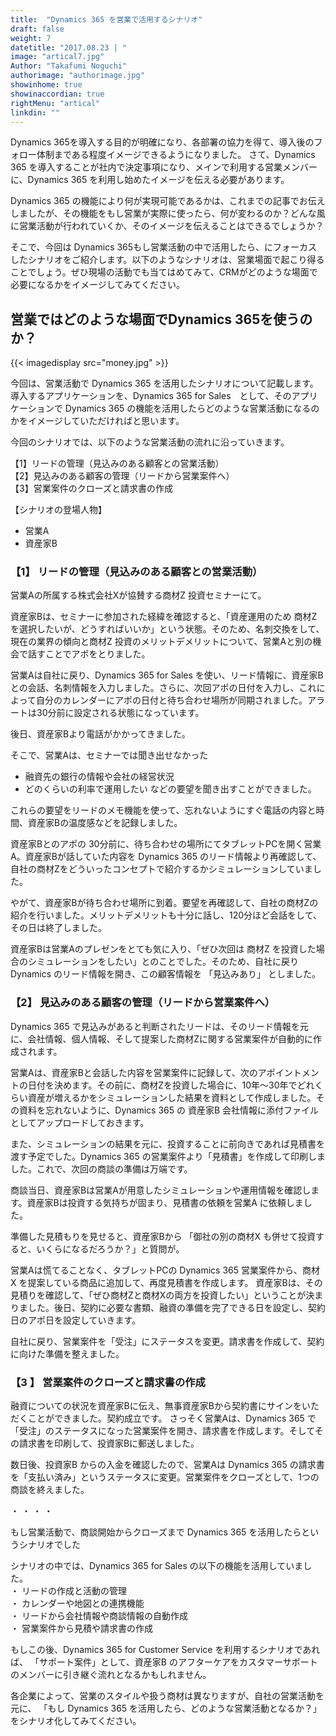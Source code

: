 ```yaml
---
title:  "Dynamics 365 を営業で活用するシナリオ"
draft: false
weight: 7
datetitle: "2017.08.23 | "
image: "artical7.jpg"
Author: "Takafumi Noguchi"
authorimage: "authorimage.jpg"
showinhome: true
showinaccordian: true
rightMenu: "artical"
linkdin: ""
--- 
```

<!-- Intro  -->
Dynamics 365を導入する目的が明確になり、各部署の協力を得て、導入後のフォロー体制まである程度イメージできるようになりました。
さて、Dynamics 365 を導入することが社内で決定事項になり、メインで利用する営業メンバーに、Dynamics 365 を利用し始めたイメージを伝える必要があります。

Dynamics 365 の機能により何が実現可能であるかは、これまでの記事でお伝えしましたが、その機能をもし営業が実際に使ったら、何が変わるのか？どんな風に営業活動が行われていくか、そのイメージを伝えることはできるでしょうか？

そこで、今回は Dynamics 365もし営業活動の中で活用したら、にフォーカスしたシナリオをご紹介します。以下のようなシナリオは、営業場面で起こり得ることでしょう。ぜひ現場の活動でも当てはめてみて、CRMがどのような場面で必要になるかをイメージしてみてください。


## 営業ではどのような場面でDynamics 365を使うのか？
<!-- Image- money.jpg -->
{{< imagedisplay src="money.jpg" >}}


今回は、営業活動で Dynamics 365 を活用したシナリオについて記載します。導入するアプリケーションを、Dynamics 365 for Sales　として、そのアプリケーションで Dynamics 365 の機能を活用したらどのような営業活動になるのかをイメージしていただければと思います。


今回のシナリオでは、以下のような営業活動の流れに沿っていきます。     

【1】リードの管理（見込みのある顧客との営業活動）      
【2】見込みのある顧客の管理（リードから営業案件へ）      
【3】営業案件のクローズと請求書の作成          

【シナリオの登場人物】
* 営業A
* 資産家B

### 【1】 リードの管理（見込みのある顧客との営業活動）
営業Aの所属する株式会社Xが協賛する商材Z 投資セミナーにて。

資産家Bは、セミナーに参加された経緯を確認すると、「資産運用のため 商材Z を選択したいが、どうすればいいか」という状態。そのため、名刺交換をして、現在の業界の傾向と商材Z 投資のメリットデメリットについて、営業Aと別の機会で話すことでアポをとりました。

営業Aは自社に戻り、Dynamics 365 for Sales を使い、リード情報に、資産家Bとの会話、名刺情報を入力しました。さらに、次回アポの日付を入力し、これによって自分のカレンダーにアポの日付と待ち合わせ場所が同期されました。アラートは30分前に設定される状態になっています。


後日、資産家Bより電話がかかってきました。

そこで、営業Aは、セミナーでは聞き出せなかった
* 融資先の銀行の情報や会社の経営状況
* どのくらいの利率で運用したい
などの要望を聞き出すことができました。

これらの要望をリードのメモ機能を使って、忘れないようにすぐ電話の内容と時間、資産家Bの温度感などを記録しました。

資産家Bとのアポの 30分前に、待ち合わせの場所にてタブレットPCを開く営業A。資産家Bが話していた内容を Dynamics 365  のリード情報より再確認して、自社の商材Zをどういったコンセプトで紹介するかシミュレーションしていました。

やがて、資産家Bが待ち合わせ場所に到着。要望を再確認して、自社の商材Zの紹介を行いました。メリットデメリットも十分に話し、120分ほど会話をして、その日は終了しました。

資産家Bは営業Aのプレゼンをとても気に入り、「ぜひ次回は 商材Z を投資した場合のシミュレーションをしたい」とのことでした。そのため、自社に戻り Dynamics のリード情報を開き、この顧客情報を 「見込みあり」 としました。

### 【2】  見込みのある顧客の管理（リードから営業案件へ）
Dynamics 365 で見込みがあると判断されたリードは、そのリード情報を元に、会社情報、個人情報、そして提案した商材Zに関する営業案件が自動的に作成されます。

営業Aは、資産家Bと会話した内容を営業案件に記録して、次のアポイントメントの日付を決めます。その前に、商材Zを投資した場合に、10年～30年でどれくらい資産が増えるかをシミュレーションした結果を資料として作成しました。その資料を忘れないように、Dynamics 365 の 資産家B 会社情報に添付ファイルとしてアップロードしておきます。

また、シミュレーションの結果を元に、投資することに前向きであれば見積書を渡す予定でした。Dynamics 365 の営業案件より「見積書」を作成して印刷しました。これで、次回の商談の準備は万端です。

商談当日、資産家Bは営業Aが用意したシミュレーションや運用情報を確認します。資産家Bは投資する気持ちが固まり、見積書の依頼を営業A に依頼しました。

準備した見積もりを見せると、資産家Bから 「御社の別の商材X も併せて投資すると、いくらになるだろうか？」と質問が。

営業Aは慌てることなく、タブレットPCの Dynamics 365 営業案件から、商材X を提案している商品に追加して、再度見積書を作成します。
資産家Bは、その見積りを確認して、「ぜひ商材Zと商材Xの両方を投資したい」ということが決まりました。後日、契約に必要な書類、融資の準備を完了できる日を設定し、契約日のアポ日を設定していきます。

自社に戻り、営業案件を「受注」にステータスを変更。請求書を作成して、契約に向けた準備を整えました。


### 【3 】 営業案件のクローズと請求書の作成
融資についての状況を資産家Bに伝え、無事資産家Bから契約書にサインをいただくことができました。契約成立です。
さっそく営業Aは、Dynamics 365 で「受注」のステータスになった営業案件を開き、請求書を作成します。そしてその請求書を印刷して、投資家Bに郵送しました。

数日後、投資家B からの入金を確認したので、営業Aは Dynamics 365 の請求書を「支払い済み」というステータスに変更。営業案件をクローズとして、1つの商談を終えました。


・  ・  ・  ・


もし営業活動で、商談開始からクローズまで Dynamics 365 を活用したらというシナリオでした

シナリオの中では、Dynamics 365 for Sales の以下の機能を活用していました。      
・ リードの作成と活動の管理       
・ カレンダーや地図との連携機能       
・ リードから会社情報や商談情報の自動作成       
・ 営業案件から見積や請求書の作成          

もしこの後、Dynamics 365 for Customer Service を利用するシナリオであれば、
「サポート案件」として、資産家B のアフターケアをカスタマーサポートのメンバーに引き継ぐ流れとなるかもしれません。

 
各企業によって、営業のスタイルや扱う商材は異なりますが、自社の営業活動を元に、
「もし Dynamics 365 を活用したら、どのような営業活動となるか？」をシナリオ化してみてください。    
&nbsp;